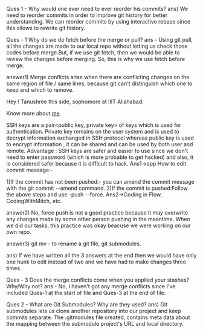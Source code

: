 Ques 1 - Why would one ever need to ever reorder his commits?
ans) We need to reorder commits in order to improve git history for better understanding. We can reorder commits by using interactive rebase since this allows to rewrite git history.

Ques - 1 Why do we do fetch before the merge or pull?
ans - Using git pull, all the changes are made to our local repo without letting us check those codes before merge.But, if we use git fetch, then we would be able to review the changes before merging. So, this is why we use fetch before merge.


answer1) Merge conflicts arise when there are conflicting changes on the same region of file / same lines, because git can't distinguish which one to keep and which to remove.

Hey !
Tanushree this side, sophomore at IIIT Allahabad.

Know more about <a href = "https://github.com/Tanushree-coder">me</a>.

SSH keys are a pair<public key, private key> of keys which is used for authentication.
Private key remains on the user system and is used to decrypt information exchanged in SSH protocol whereas public key is used to encrypt information , it can be shared and can be used by both user and remote.
Advantage : 
SSH keys are safer and easier to use since we don't need to enter password (which is more probable to get hacked) and also, it is considered safer because it is difficult to hack.
Ans1->app
How to edit commit message:-

1)If the commit has not been pushed:-
 you can amend the commit message with the git commit --amend command.
2)If the commit is pushed:Follow the above steps and use -push --force.
Ans2->Coding in Flow, CodingWithMitch, etc.

answer2) No, force push is not a good practice because it may overwrite any changes made by some other person pushing in the meantime. When we did our tasks, this practice was okay beacuse we were working on our own repo.

answer3) git mv - to rename a git file, git submodules.

ans) If we have written all the 3 answers at the end then we would have only one hunk to edit instead of two and we have had to make changes three times.

Ques - 3 Does the merge conflicts come when you applied your stashes? Why/Why not?
ans - No, I haven't got any merge conflicts since I've included Ques-1 at the start of file and Ques-3 at the end of file.

Ques 2 - What are Git Submodules? Why are they used?
ans) Git submodules lets us clone another repository into our project and keep commits separate. The .gitmodules file created, contains meta data about the mapping between the submodule project's URL and local directory.